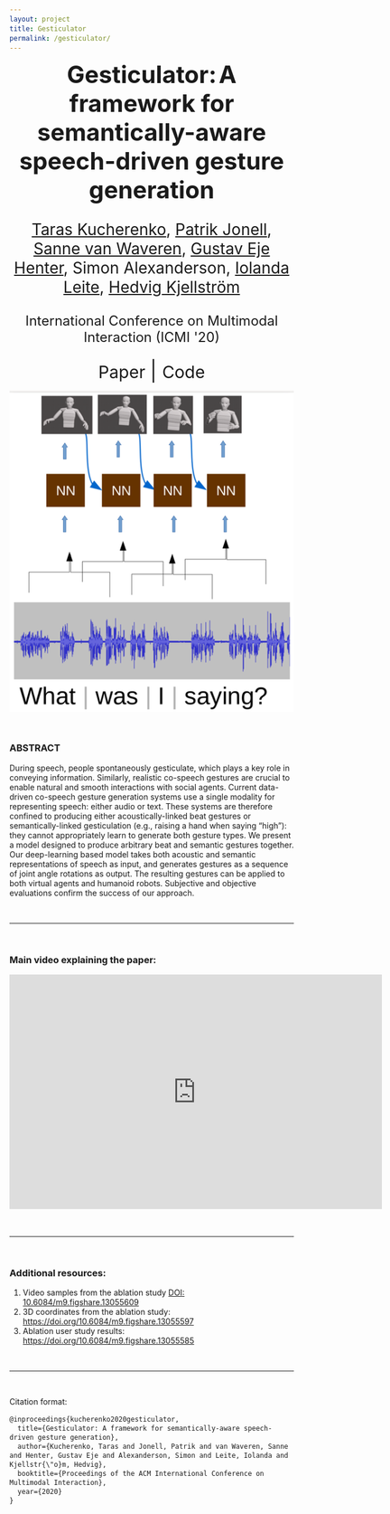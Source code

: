 ```yaml
---
layout: project
title: Gesticulator
permalink: /gesticulator/
---
```



<p align="center">
  <b style="font-size: 42px;"> Gesticulator:</b>
  <b style="font-size: 42px;"> A framework for semantically-aware speech-driven gesture generation </b>
  <p style="font-size: 28px;" align="center"> <a href="https://svito-zar.github.io/">Taras Kucherenko</a>, <a href="http://www.patrikjonell.se">Patrik Jonell</a>, <a href="https://svanwaveren.wordpress.com">Sanne van Waveren</a>, <a href="https://people.kth.se/~ghe/">Gustav Eje Henter</a>, Simon Alexanderson, <a href="https://iolandaleite.com">Iolanda Leite</a>, <a href="http://www.csc.kth.se/~hedvig/">Hedvig Kjellström</a> </p>
  <p style="font-size: 24px;" align="center"> International Conference on Multimodal Interaction (ICMI '20) </p>
</p>

<p align="center">
 <a href="https://arxiv.org/abs/2001.09326" style="font-size: 30px; text-decoration: none">Paper   </a>  
 <a style="font-size: 35px; text-decoration: none"> |   </a> 
 <a href="https://github.com/Svito-zar/gesticulator" style="font-size: 30px; text-decoration: none">   Code</a>   
</p>


<div style="text-align:center"><img src="../assets/gest_small.png" alt="portrait" align="middle"></div>

&nbsp;

### ABSTRACT
During speech, people spontaneously gesticulate, which plays a key role in conveying information. Similarly, realistic co-speech gestures are crucial to enable natural and smooth interactions with social agents. Current data-driven co-speech gesture generation systems use a single modality for representing speech: either audio or text. These systems are therefore confined to producing either acoustically-linked beat gestures or semantically-linked gesticulation (e.g., raising a hand when saying &ldquo;high&rdquo;): they cannot appropriately learn to generate both gesture types. We present a model designed to produce arbitrary beat and semantic gestures together. Our deep-learning based model takes both acoustic and semantic representations of speech as input, and generates gestures as a sequence of joint angle rotations as output. The resulting gestures can be applied to both virtual agents and humanoid robots. Subjective and objective evaluations confirm the success of our approach.

&nbsp;

***
&nbsp;

### Main video explaining the paper:

<iframe width="660" height="415" src="https://www.youtube.com/embed/VQ8he6jjW08" frameborder="0" allow="accelerometer; autoplay; encrypted-media; gyroscope; picture-in-picture" allowfullscreen></iframe>


&nbsp;

***
&nbsp;

### Additional resources:
1. Video samples from the ablation study [DOI: 10.6084/m9.figshare.13055609](https://doi.org/10.6084/m9.figshare.13055609)
2. 3D coordinates from the ablation study: https://doi.org/10.6084/m9.figshare.13055597
3. Ablation user study results: https://doi.org/10.6084/m9.figshare.13055585

&nbsp;

***
&nbsp;


Citation format:
```
@inproceedings{kucherenko2020gesticulator,
  title={Gesticulator: A framework for semantically-aware speech-driven gesture generation},
  author={Kucherenko, Taras and Jonell, Patrik and van Waveren, Sanne and Henter, Gustav Eje and Alexanderson, Simon and Leite, Iolanda and Kjellstr{\"o}m, Hedvig},
  booktitle={Proceedings of the ACM International Conference on Multimodal Interaction},
  year={2020}
}
```
